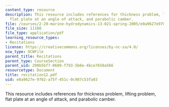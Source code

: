 ```yaml
---
content_type: resource
description: This resource includes references for thickness problem, lifting problem,
  flat plate at an angle of attack, and parabolic camber.
file: /courses/2-20-marine-hydrodynamics-13-021-spring-2005/e0a9627e9702a75f451c0c987c53fa03_recitation12.pdf
file_size: 11188
file_type: application/pdf
learning_resource_types:
- Recitations
license: https://creativecommons.org/licenses/by-nc-sa/4.0/
ocw_type: OCWFile
parent_title: Recitations
parent_type: CourseSection
parent_uid: 290b5bf7-0609-f793-5b6e-4bce7658a566
resourcetype: Document
title: recitation12.pdf
uid: e0a9627e-9702-a75f-451c-0c987c53fa03
---
```

This resource includes references for thickness problem, lifting problem, flat plate at an angle of attack, and parabolic camber.